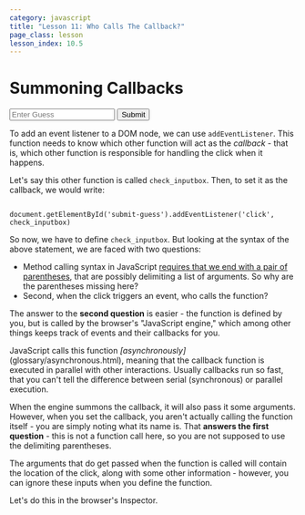 ```yaml
---
category: javascript
title: "Lesson 11: Who Calls The Callback?"
page_class: lesson
lesson_index: 10.5
---
```


# Summoning Callbacks
<script>
  function check_guess(guess) {
     // This is a very simple game where the answer is cat. Or act. Or tac.
     if(guess == 'c' || guess == 'a' || guess == 't') {
         return true;
     } else {
         return false;
     }
   }
</script>
<input type=text placeholder='Enter Guess' id=guess>
<input type=submit id=submit-guess>

To add an event listener to a DOM node, we can use `addEventListener`. This function needs to know which other function will act as the _callback_ - that is, which other function is responsible for handling the click when it happens.

Let's say this other function is called `check_inputbox`. Then, to set it as the callback, we would write:

<pre><code class=language-javascript>
document.getElementById('submit-guess').addEventListener('click', check_inputbox)
</code></pre>
So now, we have to define `check_inputbox`. But looking at the syntax of the above statement, we are faced with two questions:

* Method calling syntax in JavaScript [requires that we end with a
pair of parentheses](lessons/lesson_object_oriented.html), that are
possibly delimiting a list of arguments. So why are the parentheses missing here?
* Second, when the click triggers an event, who calls the function?

The answer to the **second question** is easier - the function is defined by you, but is called by the browser's "JavaScript engine," which among other things keeps track of events and their callbacks for you.

JavaScript calls this function _[asynchronously]_(glossary/asynchronous.html), meaning that the callback function is executed in parallel with other interactions. Usually callbacks run so fast, that you can't tell the difference between serial (synchronous) or parallel execution.

When the engine summons the callback, it will also pass it some
arguments. However, when you set the callback, you aren't actually
calling the function itself - you are simply noting what its name
is. That **answers the first question** - this is not a function call
here, so you are not supposed to use the delimiting parentheses.

The arguments that do get passed when the function is called will contain the location of the click, along with some
other information - however, you can ignore these inputs when you define the function.

Let's do this in the browser's Inspector.
  
